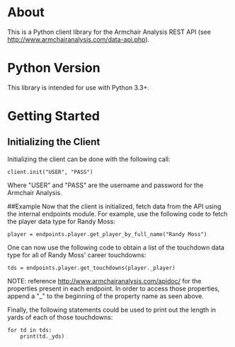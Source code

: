 # About
This is a Python client library for the Armchair Analysis REST API (see http://www.armchairanalysis.com/data-api.php).

# Python Version
This library is intended for use with Python 3.3+. 

# Getting Started
## Initializing the Client
Initializing the client can be done with the following call:

```
client.init("USER", "PASS")
```

Where "USER" and "PASS" are the username and password for the Armchair Analysis.

##Example
Now that the client is initialized, fetch data from the API using the internal endpoints module.
For example, use the following code to fetch the player data type for Randy Moss:

```
player = endpoints.player.get_player_by_full_name("Randy Moss")
```

One can now use the following code to obtain a list of the touchdown data type for all of Randy Moss' career touchdowns:

```
tds = endpoints.player.get_touchdowns(player._player)
```
NOTE: reference http://www.armchairanalysis.com/apidoc/ for the properties present in each endpoint. In order to access those properties, append a "_" to the beginning of the property name as seen above.

Finally, the following statements could be used to print out the length in yards of each of those touchdowns:

```
for td in tds:
    print(td._yds)
```
